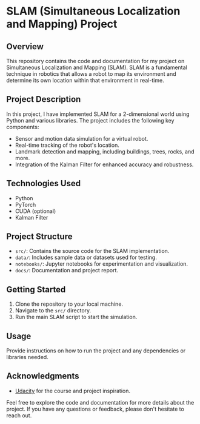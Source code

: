 # SLAM (Simultaneous Localization and Mapping) Project

## Overview
This repository contains the code and documentation for my project on Simultaneous Localization and Mapping (SLAM). SLAM is a fundamental technique in robotics that allows a robot to map its environment and determine its own location within that environment in real-time.

## Project Description
In this project, I have implemented SLAM for a 2-dimensional world using Python and various libraries. The project includes the following key components:
- Sensor and motion data simulation for a virtual robot.
- Real-time tracking of the robot's location.
- Landmark detection and mapping, including buildings, trees, rocks, and more.
- Integration of the Kalman Filter for enhanced accuracy and robustness.

## Technologies Used
- Python
- PyTorch
- CUDA (optional)
- Kalman Filter

## Project Structure
- `src/`: Contains the source code for the SLAM implementation.
- `data/`: Includes sample data or datasets used for testing.
- `notebooks/`: Jupyter notebooks for experimentation and visualization.
- `docs/`: Documentation and project report.

## Getting Started
1. Clone the repository to your local machine.
2. Navigate to the `src/` directory.
3. Run the main SLAM script to start the simulation.

## Usage
Provide instructions on how to run the project and any dependencies or libraries needed.

## Acknowledgments
- [Udacity](https://www.udacity.com) for the course and project inspiration.

Feel free to explore the code and documentation for more details about the project. If you have any questions or feedback, please don't hesitate to reach out.
